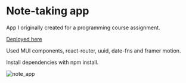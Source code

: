 # Note-taking app

App I originally created for a programming course assignment.

[Deployed here](https://marjukkapiironen.github.io/muistio/)

Used MUI components, react-router, uuid, date-fns and framer motion.

Install dependencies with npm install.

![note_app](https://github.com/marjukkapiironen/muistiinpanot/assets/113135257/840bf799-57f0-41f5-b170-9ec473469e13)

